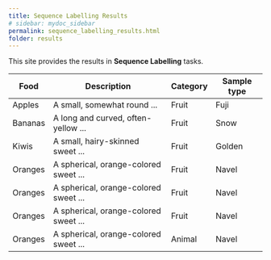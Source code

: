 ```yaml
---
title: Sequence Labelling Results
# sidebar: mydoc_sidebar
permalink: sequence_labelling_results.html
folder: results
---
```



This site provides the results in **Sequence Labelling** tasks.

<div class="datatable-begin"></div>

Food    | Description                           | Category | Sample type
------- | ------------------------------------- | -------- | -----------
Apples  | A small, somewhat round ...           | Fruit    | Fuji
Bananas | A long and curved, often-yellow ...   | Fruit    | Snow
Kiwis   | A small, hairy-skinned sweet ...      | Fruit    | Golden
Oranges | A spherical, orange-colored sweet ... | Fruit    | Navel
Oranges | A spherical, orange-colored sweet ... | Fruit    | Navel
Oranges | A spherical, orange-colored sweet ... | Fruit    | Navel
Oranges | A spherical, orange-colored sweet ... | Animal    | Navel

<div class="datatable-end"></div>
